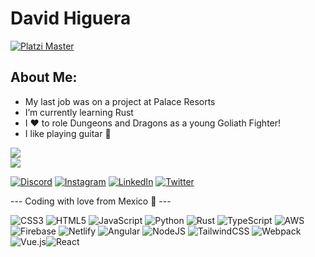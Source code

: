 # David Higuera 

[![Platzi Master](https://img.shields.io/badge/Platzi%20Master-C9-7fc719.svg?logo=platzi)](https://platzi.com/@higueraDev)

## About Me:
- My last job was on a project at Palace Resorts
- I’m currently learning Rust 
- I ❤️ to role Dungeons and Dragons as a young Goliath Fighter!<br>   
- I like playing guitar 🎸

![](https://github-readme-stats.vercel.app/api?username=higueraDev&theme=dark&hide_border=false&include_all_commits=true&count_private=true)<br/>
![](https://github-readme-streak-stats.herokuapp.com/?user=higueraDev&theme=dark&hide_border=false)<br/>


[![Discord](https://img.shields.io/badge/Discord-%237289DA.svg?logo=discord&logoColor=white)](https://discord.gg/higueraDev#9783) [![Instagram](https://img.shields.io/badge/Instagram-%23E4405F.svg?logo=Instagram&logoColor=white)](https://instagram.com/higueradev) [![LinkedIn](https://img.shields.io/badge/LinkedIn-%230077B5.svg?logo=linkedin&logoColor=white)](https://linkedin.com/in/higueradev) [![Twitter](https://img.shields.io/badge/Twitter-%231DA1F2.svg?logo=Twitter&logoColor=white)](https://twitter.com/higueradev) 

--- Coding with love from Mexico 💚 ---

![CSS3](https://img.shields.io/badge/css3-%231572B6.svg?style=for-the-badge&logo=css3&logoColor=white) ![HTML5](https://img.shields.io/badge/html5-%23E34F26.svg?style=for-the-badge&logo=html5&logoColor=white) ![JavaScript](https://img.shields.io/badge/javascript-%23323330.svg?style=for-the-badge&logo=javascript&logoColor=%23F7DF1E) ![Python](https://img.shields.io/badge/python-3670A0?style=for-the-badge&logo=python&logoColor=ffdd54) ![Rust](https://img.shields.io/badge/rust-%23000000.svg?style=for-the-badge&logo=rust&logoColor=white) ![TypeScript](https://img.shields.io/badge/typescript-%23007ACC.svg?style=for-the-badge&logo=typescript&logoColor=white) ![AWS](https://img.shields.io/badge/AWS-%23FF9900.svg?style=for-the-badge&logo=amazon-aws&logoColor=white) ![Firebase](https://img.shields.io/badge/firebase-%23039BE5.svg?style=for-the-badge&logo=firebase) ![Netlify](https://img.shields.io/badge/netlify-%23000000.svg?style=for-the-badge&logo=netlify&logoColor=#00C7B7) ![Angular](https://img.shields.io/badge/angular-%23DD0031.svg?style=for-the-badge&logo=angular&logoColor=white) ![NodeJS](https://img.shields.io/badge/node.js-6DA55F?style=for-the-badge&logo=node.js&logoColor=white) ![TailwindCSS](https://img.shields.io/badge/tailwindcss-%2338B2AC.svg?style=for-the-badge&logo=tailwind-css&logoColor=white) ![Webpack](https://img.shields.io/badge/webpack-%238DD6F9.svg?style=for-the-badge&logo=webpack&logoColor=black) ![Vue.js](https://img.shields.io/badge/vuejs-%2335495e.svg?style=for-the-badge&logo=vuedotjs&logoColor=%234FC08D)![React](https://img.shields.io/badge/react-%2320232a.svg?style=for-the-badge&logo=react&logoColor=%2361DAFB)
